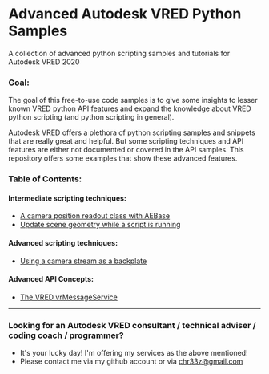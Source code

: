 # Advanced Autodesk VRED Python Samples
A collection of advanced python scripting samples and tutorials for Autodesk VRED 2020

### Goal:
The goal of this free-to-use code samples is to give some insights to lesser known VRED python API features and expand the knowledge about VRED python scripting (and python scripting in general).

Autodesk VRED offers a plethora of python scripting samples and snippets that are really great and helpful. But some scripting techniques and API features are either not documented or covered in the API samples. This repository offers some examples that show these advanced features.

### Table of Contents:
  #### Intermediate scripting techniques:
  - [A camera position readout class with AEBase](samples/camera-position-readout.py)
  - [Update scene geometry while a script is running](samples/update-scene-geometry.py)
  #### Advanced scripting techniques:
  - [Using a camera stream as a backplate](samples/video-backplate.py)
  #### Advanced API Concepts:
  - [The VRED vrMessageService](samples/vred-message-service.py)

---
### Looking for an Autodesk VRED consultant / technical adviser / coding coach / programmer?
- It's your lucky day! I'm offering my services as the above mentioned!
- Please contact me via my github account or via chr33z@gmail.com
